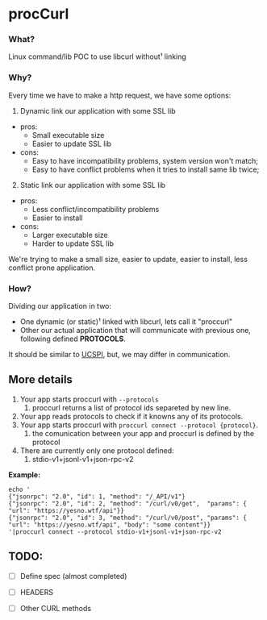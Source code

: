 # procCurl

### What?

Linux command/lib POC to use libcurl without¹ linking


### Why?

Every time we have to make a http request, we have some options:

1. Dynamic link our application with some SSL lib
  - pros:
    - Small executable size
    - Easier to update SSL lib
  - cons:
    - Easy to have incompatibility problems, system version won't match;
    - Easy to have conflict problems when it tries to install same lib twice;

2. Static link our application with some SSL lib
  - pros:
    - Less conflict/incompatibility problems
    - Easier to install
  - cons:
    - Larger executable size
    - Harder to update SSL lib

We're trying to make a small size, easier to update, easier to install, less conflict prone application.


### How?

Dividing our application in two:

- One dynamic (or static)¹ linked with libcurl, lets call it "proccurl"
- Other our actual application that will communicate with previous one, following defined __PROTOCOLS__.

It should be similar to [UCSPI](https://cr.yp.to/proto/ucspi.txt), but, we may differ in communication.


## More details

1. Your app starts proccurl with `--protocols`
    1. proccurl returns a list of protocol ids separeted by new line.
2. Your app reads protocols to check if it knowns any of its protocols.
4. Your app starts proccurl with `proccurl connect --protocol {protocol}`.
    1. the comunication between your app and proccurl is defined by the protocol
5. There are currently only one protocol defined:
    1. stdio-v1+jsonl-v1+json-rpc-v2

__Example:__
```
echo '
{"jsonrpc": "2.0", "id": 1, "method": "/_API/v1"}
{"jsonrpc": "2.0", "id": 2, "method": "/curl/v0/get",  "params": { "url": "https://yesno.wtf/api"}}
{"jsonrpc": "2.0", "id": 3, "method": "/curl/v0/post", "params": { "url": "https://yesno.wtf/api", "body": "some content"}}
'|proccurl connect --protocol stdio-v1+jsonl-v1+json-rpc-v2
```

## TODO:

- [ ] Define spec (almost completed)
- [ ] HEADERS
- [ ] Other CURL methods

